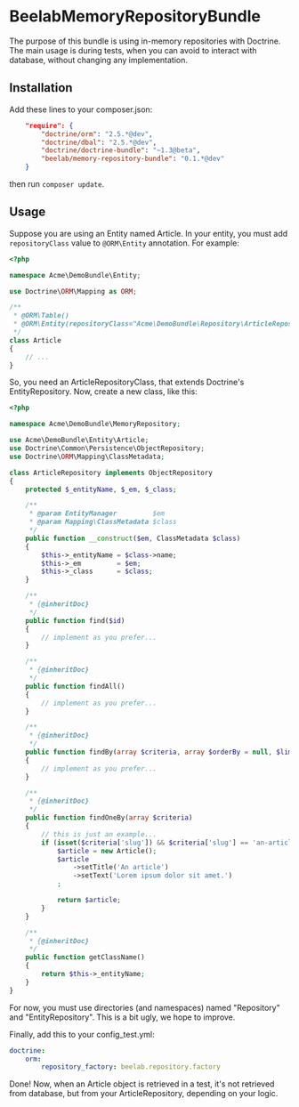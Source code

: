 BeelabMemoryRepositoryBundle
============================

The purpose of this bundle is using in-memory repositories with Doctrine.
The main usage is during tests, when you can avoid to interact with database,
without changing any implementation.

Installation
------------

Add these lines to your composer.json:
```json
    "require": {
        "doctrine/orm": "2.5.*@dev",
        "doctrine/dbal": "2.5.*@dev",
        "doctrine/doctrine-bundle": "~1.3@beta",
        "beelab/memory-repository-bundle": "0.1.*@dev"
    }
```
then run ``composer update``.

Usage
-----

Suppose you are using an Entity named Article. In your entity, you must add
``repositoryClass`` value to ``@ORM\Entity`` annotation. For example:
```php
<?php

namespace Acme\DemoBundle\Entity;

use Doctrine\ORM\Mapping as ORM;

/**
 * @ORM\Table()
 * @ORM\Entity(repositoryClass="Acme\DemoBundle\Repository\ArticleRepository")
 */
class Article
{
    // ...
}
```
So, you need an ArticleRepositoryClass, that extends Doctrine's EntityRepository.
Now, create a new class, like this:
```php
<?php

namespace Acme\DemoBundle\MemoryRepository;

use Acme\DemoBundle\Entity\Article;
use Doctrine\Common\Persistence\ObjectRepository;
use Doctrine\ORM\Mapping\ClassMetadata;

class ArticleRepository implements ObjectRepository
{
    protected $_entityName, $_em, $_class;

    /**
     * @param EntityManager         $em
     * @param Mapping\ClassMetadata $class
     */
    public function __construct($em, ClassMetadata $class)
    {
        $this->_entityName = $class->name;
        $this->_em         = $em;
        $this->_class      = $class;
    }

    /**
     * {@inheritDoc}
     */
    public function find($id)
    {
        // implement as you prefer...
    }

    /**
     * {@inheritDoc}
     */
    public function findAll()
    {
        // implement as you prefer...
    }

    /**
     * {@inheritDoc}
     */
    public function findBy(array $criteria, array $orderBy = null, $limit = null, $offset = null)
    {
        // implement as you prefer...
    }

    /**
     * {@inheritDoc}
     */
    public function findOneBy(array $criteria)
    {
        // this is just an example...
        if (isset($criteria['slug']) && $criteria['slug'] == 'an-article') {
            $article = new Article();
            $article
                ->setTitle('An article')
                ->setText('Lorem ipsum dolor sit amet.')
            ;

            return $article;
        }
    }

    /**
     * {@inheritDoc}
     */
    public function getClassName()
    {
        return $this->_entityName;
    }
}
```
For now, you must use directories (and namespaces) named "Repository" and "EntityRepository". This is a bit ugly, we hope to improve.

Finally, add this to your config_test.yml:
```yaml
doctrine:
    orm:
        repository_factory: beelab.repository.factory
```
Done! Now, when an Article object is retrieved in a test, it's not retrieved from database, but from your ArticleRepository, depending on your logic.
